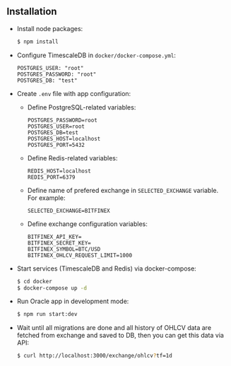 ## Installation

- Install node packages:
  
  ```bash
  $ npm install
  ```
- Configure TimescaleDB in `docker/docker-compose.yml`:

  ```
  POSTGRES_USER: "root"
  POSTGRES_PASSWORD: "root"
  POSTGRES_DB: "test"
  ```

- Create `.env` file with app configuration:
  - Define PostgreSQL-related variables:
  
    ```
    POSTGRES_PASSWORD=root
    POSTGRES_USER=root
    POSTGRES_DB=test
    POSTGRES_HOST=localhost
    POSTGRES_PORT=5432
    ```

  - Define Redis-related variables:

    ```
    REDIS_HOST=localhost
    REDIS_PORT=6379
    ```

  - Define name of prefered exchange in `SELECTED_EXCHANGE` variable. For example:

    ```
    SELECTED_EXCHANGE=BITFINEX
    ```

  - Define exchange configuration variables:

    ```
    BITFINEX_API_KEY=
    BITFINEX_SECRET_KEY=
    BITFINEX_SYMBOL=BTC/USD
    BITFINEX_OHLCV_REQUEST_LIMIT=1000
    ```

- Start services (TimescaleDB and Redis) via docker-compose:
  
  ```bash
  $ cd docker
  $ docker-compose up -d
  ```

- Run Oracle app in development mode:

  ```bash
  $ npm run start:dev
  ```

- Wait until all migrations are done and all history of OHLCV data are fetched from exchange and saved to DB, then you can get this data via API:
  ```bash
  $ curl http://localhost:3000/exchange/ohlcv?tf=1d
  ```
